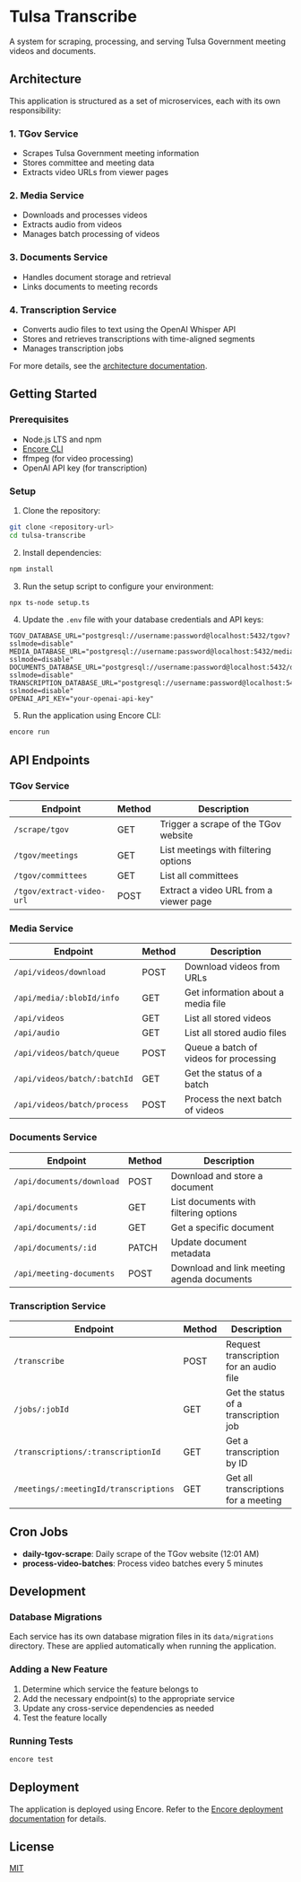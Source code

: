 # Tulsa Transcribe

A system for scraping, processing, and serving Tulsa Government meeting videos and documents.

## Architecture

This application is structured as a set of microservices, each with its own responsibility:

### 1. TGov Service
- Scrapes Tulsa Government meeting information
- Stores committee and meeting data
- Extracts video URLs from viewer pages

### 2. Media Service
- Downloads and processes videos
- Extracts audio from videos
- Manages batch processing of videos

### 3. Documents Service
- Handles document storage and retrieval
- Links documents to meeting records

### 4. Transcription Service
- Converts audio files to text using the OpenAI Whisper API
- Stores and retrieves transcriptions with time-aligned segments
- Manages transcription jobs

For more details, see the [architecture documentation](./docs/architecture.md).

## Getting Started

### Prerequisites

- Node.js LTS and npm
- [Encore CLI](https://encore.dev/docs/install)
- ffmpeg (for video processing)
- OpenAI API key (for transcription)

### Setup

1. Clone the repository:
```bash
git clone <repository-url>
cd tulsa-transcribe
```

2. Install dependencies:
```bash
npm install
```

3. Run the setup script to configure your environment:
```bash
npx ts-node setup.ts
```

4. Update the `.env` file with your database credentials and API keys:
```
TGOV_DATABASE_URL="postgresql://username:password@localhost:5432/tgov?sslmode=disable"
MEDIA_DATABASE_URL="postgresql://username:password@localhost:5432/media?sslmode=disable"
DOCUMENTS_DATABASE_URL="postgresql://username:password@localhost:5432/documents?sslmode=disable"
TRANSCRIPTION_DATABASE_URL="postgresql://username:password@localhost:5432/transcription?sslmode=disable"
OPENAI_API_KEY="your-openai-api-key"
```

5. Run the application using Encore CLI:
```bash
encore run
```

## API Endpoints

### TGov Service

| Endpoint | Method | Description |
|----------|--------|-------------|
| `/scrape/tgov` | GET | Trigger a scrape of the TGov website |
| `/tgov/meetings` | GET | List meetings with filtering options |
| `/tgov/committees` | GET | List all committees |
| `/tgov/extract-video-url` | POST | Extract a video URL from a viewer page |

### Media Service

| Endpoint | Method | Description |
|----------|--------|-------------|
| `/api/videos/download` | POST | Download videos from URLs |
| `/api/media/:blobId/info` | GET | Get information about a media file |
| `/api/videos` | GET | List all stored videos |
| `/api/audio` | GET | List all stored audio files |
| `/api/videos/batch/queue` | POST | Queue a batch of videos for processing |
| `/api/videos/batch/:batchId` | GET | Get the status of a batch |
| `/api/videos/batch/process` | POST | Process the next batch of videos |

### Documents Service

| Endpoint | Method | Description |
|----------|--------|-------------|
| `/api/documents/download` | POST | Download and store a document |
| `/api/documents` | GET | List documents with filtering options |
| `/api/documents/:id` | GET | Get a specific document |
| `/api/documents/:id` | PATCH | Update document metadata |
| `/api/meeting-documents` | POST | Download and link meeting agenda documents |

### Transcription Service

| Endpoint | Method | Description |
|----------|--------|-------------|
| `/transcribe` | POST | Request transcription for an audio file |
| `/jobs/:jobId` | GET | Get the status of a transcription job |
| `/transcriptions/:transcriptionId` | GET | Get a transcription by ID |
| `/meetings/:meetingId/transcriptions` | GET | Get all transcriptions for a meeting |

## Cron Jobs

- **daily-tgov-scrape**: Daily scrape of the TGov website (12:01 AM)
- **process-video-batches**: Process video batches every 5 minutes

## Development

### Database Migrations

Each service has its own database migration files in its `data/migrations` directory. These are applied automatically when running the application.

### Adding a New Feature

1. Determine which service the feature belongs to
2. Add the necessary endpoint(s) to the appropriate service
3. Update any cross-service dependencies as needed
4. Test the feature locally

### Running Tests

```bash
encore test
```

## Deployment

The application is deployed using Encore. Refer to the [Encore deployment documentation](https://encore.dev/docs/deploy) for details.

## License

[MIT](LICENSE)
